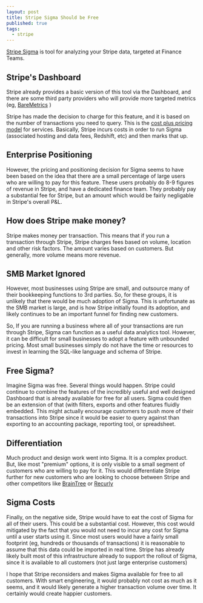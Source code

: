 ```yaml
---
layout: post
title: Stripe Sigma Should be Free
published: true
tags:
  - stripe
---
```


[Stripe Sigma](https://stripe.com/us/sigma) is tool for analyzing your Stripe data, targeted at Finance Teams.

## Stripe's Dashboard
Stripe already provides a basic version of this tool via the Dashboard, and there are some third party providers who will provide more targeted metrics (eg, [BareMetrics](https://baremetrics.com/)  )

Stripe has made the decision to charge for this feature, and it is based on the number of transactions you need to query.  This is the [cost plus pricing model](https://en.wikipedia.org/wiki/Cost-plus_pricing) for services.  Basically, Stripe incurs costs in order to run Sigma (associated hosting and data fees, Redshift, etc) and then marks that up. 

## Enterprise Positioning
However, the pricing and positioning decision for Sigma seems to have been based on the idea that there are a small percentage of large users who are willing to pay for this feature.  These users probably do 8-9 figures of revenue in Stripe, and have a dedicated finance team.   They probably pay a substantial fee for Stripe, but an amount which would be fairly negligable in Stripe's overall P&L.

## How does Stripe make money?
Stripe makes money per transaction.  This means that if you run a transaction through Stripe, Stripe charges fees based on volume, location and other risk factors.   The amount varies based on customers.  But generally, more volume means more revenue.  

## SMB Market Ignored
However, most businesses using Stripe are small, and outsource many of their bookkeeping functions to 3rd parties.  So, for these groups, it is unlikely that there would be much adoption of Sigma.  This is unfortunate as the SMB market is large, and is how Stripe initially found its adoption, and likely continues to be an important funnel for finding new customers.

So, If you are running a business where all of your transactions are run through Stripe, Sigma can function as a useful data analytics tool.  However, it can be difficult for small businesses to adopt a feature with unbounded pricing. Most small businesses simply do not have the time or resources to invest in learning the SQL-like language and schema of Stripe.  

## Free Sigma?
Imagine Sigma was free.  Several things would happen.  Stripe could continue to combine the features of the incredibly useful and well designed Dashboard that is already available for free for all users.  Sigma could then be an extension of that (with filters, exports and other features fluidly embedded.  This might actually encourage customers to push more of their transactions into Stripe since it would be easier to query against than exporting to an accounting package, reporting tool, or spreadsheet.

## Differentiation
Much product and design work went into Sigma.  It is a complex product.  But, like most "premium" options, it is only visible to a small segment of customers who are willing to pay for it.   This would differentiate Stripe further for new customers who are looking to choose between Stripe and other competitors like [BrainTree](https://braintree.com) or [Recurly](https://recurly.com)   

## Sigma Costs
Finally, on the negative side, Stripe would have to eat the cost of Sigma for all of their users.  This could be a substantial cost.  However, this cost would mitigated by the fact that you would not need to incur any cost for Sigma until a user starts using it.  Since most users would have a fairly small footprint (eg, hundreds or thousands of transactions) it is reasonable to assume that this data could be imported in real time.   Stripe has already likely built most of this infrastructure already to support the rollout of Sigma, since it is available to all customers (not just large enterprise customers)

I hope that Stripe reconsiders and makes Sigma available for free to all customers.  With smart engineering, it would probably not cost as much as it seems, and it would likely generate a higher transaction volume over time.  It certainly would create happier customers.
